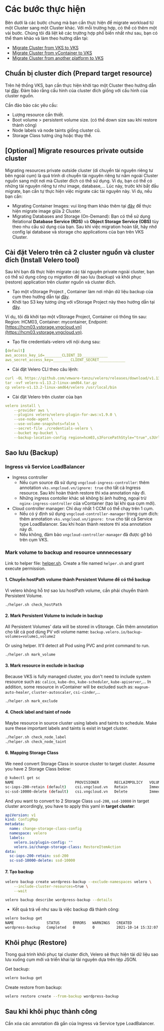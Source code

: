 # Các bước thực hiện

Bên dưới là các bước chung mà bạn cần thực hiện để migrate workload từ một Cluster sang một Cluster khác. Với mỗi trường hợp, có thể có thêm một vài bước. Chúng tôi đã liệt kê các trường hợp phổ biến nhất như sau, bạn có thể tham khảo và làm theo hướng dẫn tại:

* [Migrate Cluster from VKS to VKS](usecase/migrate-cluster-from-vks-to-vks.md)
* [Migrate Cluster from vContainer to VKS](usecase/migration-cluster-from-vcontainer-to-vks.md)
* [Migrate Cluster from another platform to VKS](usecase/migrate-cluster-from-other-to-vks.md)

## Chuẩn bị cluster đích (Prepard target resource)

Trên hệ thống VKS, bạn cần thực hiện khởi tạo một Cluster theo hướng dẫn tại [đây](../clusters/). Đảm bảo rằng cấu hình của cluster đích giống với cấu hình của cluster nguồn.

Cần đảo bảo các yêu cầu:

* Lượng resource cần thiết.
* Boot volume > persistent volume size. (có thể down size sau khi restore thành công)
* Node labels và node taints giống cluster cũ.
* Storage Class tương ứng hoặc thay thế.

## [Optional] Migrate resources private outside cluster

Migrating resources private outside cluster (di chuyển tài nguyên riêng tư bên ngoài cụm) là quá trình di chuyển tài nguyên riêng tư nằm ngoài Cluster nguồn sang một nơi mà Cluster đích có thể sử dụng. Ví dụ, bạn có thể có những tài nguyên riêng tư như image, database,... Lúc này, trước khi bắt đầu migrate, bạn cần tự thực hiện việc migrate các tài nguyên này. Ví dụ, nếu bạn cần:

* Migrating Container Images: vui lòng tham khảo thêm tại [đây](../../vcontainer-registry/) để thực hiện migrate image giữa 2 Cluster.
* Migrating Databases and Storage (On-Demand): Bạn có thể sử dụng Relational **Database Service (RDS)** và **Object Storage Service (OBS)** tùy theo nhu cầu sử dụng của bạn. Sau khi việc migration hoàn tất, hãy nhớ config lại database và storage cho applications của bạn trên VKS Cluster.

## Cài đặt Velero trên cả 2 cluster nguồn và cluster đích (Install Velero tool)

Sau khi bạn đã thực hiện migrate các tài nguyên private ngoài cluster, bạn có thể sử dụng công cụ migration để sao lưu (backup) và khôi phục (restore) application trên cluster nguồn và cluster đích.

* Tạo một vStorage Project , Container làm nơi nhận dữ liệu backup của cụm theo hướng dẫn tại [đây](../../vstorage/vstorage-hcm03/cac-tinh-nang-cua-vstorage/lam-viec-voi-project/khoi-tao-project.md).
* Khởi tạo S3 key tương ứng với vStorage Project này theo hướng dẫn tại [đây](../../vstorage/vstorage-hcm03/quan-ly-truy-cap/quan-ly-tai-khoan-truy-cap-vstorage/tai-khoan-service-account/khoi-tao-vstorage-credentials/khoi-tao-s3-key.md).

Ví dụ, tôi đã khởi tạo một vStorage Project, Container có thông tin sau: Region: HCM03, Container: mycontainer, Endpoint: [https://hcm03.vstorage.vngcloud.vn](https://hcm03.vstorage.vngcloud.vn).

* Tạo file credentials-velero với nội dung sau:

```yaml
[default]
aws_access_key_id=________CLIENT_ID____________
aws_secret_access_key=________CLIENT_SECRET____________
```

* Cài đặt Velero CLI theo câu lệnh:

```yaml
curl -OL https://github.com/vmware-tanzu/velero/releases/download/v1.13.2/velero-v1.13.2-linux-amd64.tar.gz
tar -xvf velero-v1.13.2-linux-amd64.tar.gz
cp velero-v1.13.2-linux-amd64/velero /usr/local/bin
```

* Cài đặt Velero trên cluster của bạn

```yaml
velero install \
    --provider aws \
    --plugins velero/velero-plugin-for-aws:v1.9.0 \
    --use-node-agent \
    --use-volume-snapshots=false \
    --secret-file ./credentials-velero \
    --bucket my-bucket \
    --backup-location-config region=hcm03,s3ForcePathStyle="true",s3Url=https://hcm03.vstorage.vngcloud.vn
```

## Sao lưu (Backup)

### Ingress và Service LoadBalancer

* Ingress controller
  * Nếu cụm source đã sử dụng `vngcloud-ingress-controller`: thêm annotation `vks.vngcloud.vn/ignore: true` cho tất cả Ingress resource. Sau khi hoàn thành restore thì xóa annotation này đi.
  * Những ingress contoller khác sẽ không bị ảnh hưởng, ngoại trừ `nginx-ingress-controller` của vContainer (tạo lại khi qua cụm mới).
* Cloud controller manager: Chỉ duy nhất 1 CCM có thể chạy trên 1 cụm.
  * Nếu có ý định sử dụng `vngcloud-controller-manager` trong cụm đích: thêm annotation `vks.vngcloud.vn/ignore: true` cho tất cả Service type LoadBalancer. Sau khi hoàn thành restore thì xóa annotation này đi.
  * Nếu không, đảm bảo `vngcloud-controller-manager` đã được gỡ bỏ trên cụm VKS.

### Mark volume to backup and resource unnnecessary

Link to helper file: [helper.sh](https://raw.githubusercontent.com/anngdinh/vcontainer-helm-infra-documentation/main/src/helm-charts/migrate/helper.sh). Create a file named `helper.sh` and grant execute permission.

#### 1. Chuyển hostPath volume thành Persistent Volume để có thể backup

Vì velero không hỗ trợ sao lưu hostPath volume, cần phải chuyển thành Persistent Volume.

```bash
./helper.sh check_hostPath
```

#### 2. Mark Persistent Volume to include in backup

All Persistent Volumes' data will be stored in vStorage. Cần thêm annotation cho tất cả pod dùng PV với volume name: `backup.velero.io/backup-volumes=volume1,volume2`

Or using helper. It'll detect all Pod using PVC and print command to run.

```bash
./helper.sh mark_volume
```

#### 3. Mark resource in exclude in backup

Because VKS is fully managed cluster, you don't need to include system resource such as: `calico`, `kube-dns`, `kube-scheduler`, `kube-apiserver`,... In addition, some resource in vContainer will be excluded such as: `magnum-auto-healer`, `cluster-autoscaler`, `csi-cinder`,...

```bash
./helper.sh mark_exclude
```

#### 4. Check label and taint of node

Maybe resource in source cluster using labels and taints to schedule. Make sure these important labels and taints is exist in taget cluster.

```bash
./helper.sh check_node_label
./helper.sh check_node_taint
```

#### 6. Mapping Storage Class

We need convert Storage Class in source cluster to target cluster. Assume you have 2 Storage Class below:

```bash
@ kubectl get sc
NAME                            PROVISIONER       RECLAIMPOLICY   VOLUMEBINDINGMODE   ALLOWVOLUMEEXPANSION   AGE
sc-iops-200-retain (default)    csi.vngcloud.vn   Retain          Immediate           true                   81s
sc-ssd-10000-delete (default)   csi.vngcloud.vn   Delete          Immediate           true                   14d
```

And you want to convert to 2 Storage Class `ssd-200`, `ssd-10000` in target cluster arcordingly, you have to apply this yaml in **target cluster**:

```yaml
apiVersion: v1
kind: ConfigMap
metadata:
  name: change-storage-class-config
  namespace: velero
  labels:
    velero.io/plugin-config: ""
    velero.io/change-storage-class: RestoreItemAction
data:
  sc-iops-200-retain: ssd-200
  sc-ssd-10000-delete: ssd-10000
```

#### 7. Tạo backup

```bash
velero backup create wordpress-backup --exclude-namespaces velero \
    --include-cluster-resources=true \
    --wait

velero backup describe wordpress-backup --details
```

* Kết quả trả về như sau là việc backup đã thành công:

```bash
velero backup get
NAME               STATUS      ERRORS   WARNINGS   CREATED                         EXPIRES   STORAGE LOCATION   SELECTOR
wordpress-backup   Completed   0        0          2021-10-14 15:32:07 +0800 CST   29d       default            <none>
```

## Khôi phục (Restore)

Trong quá trình khôi phục tại cluster đích, Velero sẽ thực hiện tải dữ liệu sao lưu xuống cụm mới và triển khai lại tài nguyên dựa trên tệp JSON.

Get backup:

```bash
velero backup get
```

Create restore from backup:

```bash
velero restore create --from-backup wordpress-backup
```

## Sau khi khôi phục thành công

Cần xóa các annotation đã gắn của Ingress và Service type LoadBalancer.
